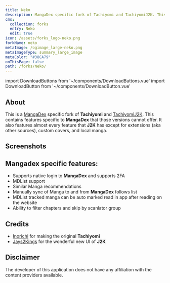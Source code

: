 ```yaml
---
title: Neko
description: MangaDex specific fork of Tachiyomi and TachiyomiJ2K. This contains features specific to MangaDex that those versions cannot offer.
cms:
  collection: forks
  entry: Neko
  edit: true
icon: /assets/forks_logo-neko.png
forkName: neko
metaImage: /ogimage_large-neko.png
metaImageType: summary_large_image
metaColor: "#38CA79"
onThisPage: false
path: /forks/Neko/
---
```


import DownloadButtons from '~/components/DownloadButtons.vue'
import DownloadButton from '~/components/DownloadButton.vue'

<DownloadButtons>
  <DownloadButton fork="neko" title="Download" />
  <DownloadButton fork="neko" title="GitHub" isGithub />
  <template slot="footer">
		<p>
			Requires
			<b>Android 7.0</b>
			or higher.
		</p>
	</template>
</DownloadButtons>

## About
This is a [MangaDex](https://mangadex.org/) specific fork of **Tachiyomi** and [TachiyomiJ2K](/forks/TachiyomiJ2K/). This contains features specific to **MangaDex** that those versions cannot offer. It also features almost every feature that **J2K** has except for extensions (aka other sources), custom covers, and local manga.

## Screenshots
<g-image class="zoomable" src="/assets/ogimage_large-neko.png" immediate />

## Mangadex specific features:
- Supports native login to **MangaDex** and supports 2FA
- MDList support
- Similar Manga recommendations
- Manually sync of Manga to and from **MangaDex** follows list
- MDList tracked manga can be auto marked read in app after reading on the website
- Ability to filter chapters and skip by scanlator group

## Credits
- [Inorichi](https://github.com/inorichi/) for making the original **Tachiyomi**
- [Jays2Kings](https://github.com/Jays2Kings/) for the wonderful new UI of **J2K**

## Disclaimer
The developer of this application does not have any affiliation with the content providers available.
